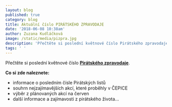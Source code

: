 ```yaml
---
layout: blog
published: true
category: blog
title: Aktuální číslo PIRÁTSKÉHO ZPRAVODAJE
date: '2018-06-08 10:38am'
author: Zuzana Kudláčková
image: /static/media/pizpra.jpg
description: 'Přečtěte si poslední květnové číslo Pirátského zpravodaje. '
tags: ' '
---
```

Přečtěte si poslední květnové číslo [**Pirátského zpravodaje**](https://cb.pirati.cz/assets/img/zpravodaj_kveten.pdf). 

**Co si zde naleznete:**

* informace o posledním čísle Pirátských listů
* souhrn nejzajímavějších akcí, které proběhly v ČEPICE
* výběr z plánovaných akcí na červen
* další informace a zajímavosti z pirátského života...
